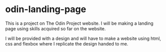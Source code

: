 # odin-landing-page
This is a project on The Odin Project website. I will be making a landing page using skills acquired so far on the website.

I will be provided with a design and will have to make a website using html, css and flexbox where I replicate the design handed to me.